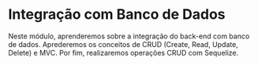# Integração com Banco de Dados

Neste módulo, aprenderemos sobre a integração do back-end com banco de dados. Aprederemos os conceitos de CRUD (Create, Read, Update, Delete) e MVC. Por fim, realizaremos operações CRUD com Sequelize.
